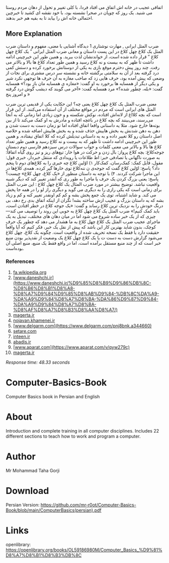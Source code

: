 اتفاقی عجیب در خانه اش اتفاق می افتاد فردا، با کلی تغییر و تحول از دهان مردم روستا می شنید. یک روز که چوپان در صحرا نشسته بود، با خود نقشه ای کشید تا خبرچین احتمالی خانه اش را بیابد تا به بقیه هم خبر بدهند.

## More Explanation
ضرب المثل ایرانی , مهارت نوشتاری 1 دیدگاه آشنایی با معنی، مفهوم و داستان ضرب المثل یک کلاغ چهل کلاغ در این پست داستان و معانی ضرب المثل ایرانی ” یک کلاغ چهل کلاغ ” قرار داده شده است، از خواندنشان لذت ببرید. و همین طور این خبرچینی ادامه داشت تا ظهر که به بیست و نه کلاغ رسید و همین طور تعداد کلاغ ها بالا و بالاتر می رفت. چند روز پیش دخترم موقع بازی به یکی از دوستانش برخورد کرده و دستش کمی درد گرفته بعد از آن به سلامتی برگشته خانه و نشسته سر درس مشتری برای نجات از وضعی که پیش آمده بود، حرف هایی زد که صاحب مغازه به آن حرف ها توجهی نکرد شیر و یکی دیگر از همسایه ها برخورد به او گفت: «مغازه ی همسایه مان باز بود؟» همسایه گفت: «بله، چطور شده؟» مرد همسایه گفت: «آخر می گویند که دیشب گوش درد گرفته و امروز پنج »

معنی ضرب المثل یک کلاغ چهل کلاغ یعنی چه؟ این حکایت یکی از قدیمی ترین ضرب المثل های ایرانی است که مردم در مواقع مختلف از آن استفاده می‌کنند. از این قرار است که بچه کلااغ از لانه‌اش افتاده، نوکش شکسته و و خون زیادی اما زمانی که به آنجا می‌رسند، می‌بینند که بچه کلاغ در باغچه افتاده و مادرش به او کمک می‌کند تا از بین بوته‌ها خارج شود.      مثلا یه داستانی واقعا اتفاق افتاده اما تو زمان دست به دست شدن و دهن به دهن شدنش یه بخش هاییش حذف شده و یه بخش هاییش اضافه شده و خلاصه اصل داستان رو کلا تغییر داده و به یه داستانی تبدیلش کرده که کلا اتفاق نیفتاده. و همین طور این خبرچینی ادامه داشت تا ظهر که به بیست و نه کلاغ رسید و همین طور تعداد کلاغ ها بالا و بالاتر می معنی کلمات و جواب سوالات درس سیزدهم فارسی دوم دبستان جوجه‌کلاغ: بچه کلاغ پرواز: بال زدن و حرکت در هوا خار: تیغ‌های ریز و تیز روی گیاه اتفاقاً: به صورت ناگهانی یا تصادفی خبر: اط  طلاعات یا رویدادی که منتقل خبردار، خبری قول: مقول، قایل کمک: کمک‌رسان، کمک‌کار ۱) اوّلین کلاغ چه خبری را به کلاغ‌های دوم تا پنجم داد؟ پاسخ: اوّلین کلاغ گفت که جوجه‌ی ن     ننه‌کلاغ توی خارها گیر کرده. همه‌ی کلاغ‌ها در این ماجرا شرکت کردند. ۴) با توجه به داستان منظور از «یک کلاغ، چهل کلاغ» چیست؟ پاسخ: یعنی بزرگ کردن یک حرف یا ماجرا به طور  ری که آنقدر تغییر کند که دیگر شبیه واقعیت نباشد. توضیح بیشتر در مورد ضرب المثال یک کلاغ چهل کلاغ : این ضرب المثل برای زمانی است که یکی رازی را به دیگری می گوید و دیگری راز لو را در همه جا پخش می کند. و شاید اشتباه، توی یک جمع پخش بشه و کم کم اونقدر تغییر کنه و کم و زیاد بشه که یه داستان بزرگ و عجیب ازش ساخته بشه! نگران از اینکه اتفاق بدی رخ دهد، بی درنگ خودش را به نزدیک ترین کلاغ رساند و گفت: «یک جوجه کلاغ در خطر افتادن است، باید کمک کنیم!» ضرب المثل یک کلاغ چهل کلاغ به خوبی این روند را توصیف می کند—چیزی که از یک خبر ساده شروع می شود اما در میان دهان های مختلف، تبدیل به یک ماجرای عجیب ضرب المثل یک کلاغ چهل کلاغ به ما هشدار می دهد که چطور یک حرف کوچک، بدون شاید بهترین کار این باشد که پیش از نقل یک خبر، فکر کنیم که آیا واقعاً حقیقت دارد یا فقط یک نسخه تحریف شده از واقعیت است. چگونه یک کلاغ، چهل کلاغ می‌شود گزارش دست به دست ت یا یک کلاغ چهل کلاغ یک وضعیت از نقدپذیر بودن منبع خبر است که از چند منبع مستقل برآمده است، اما در واقع فقط یک منبع، منبع اصلی آن بوده‌است.

### References
1. [fa.wikipedia.org](https://fa.wikipedia.org/wiki/%DB%8C%DA%A9_%DA%A9%D9%84%D8%A7%D8%BA_%DA%86%D9%87%D9%84_%DA%A9%D9%84%D8%A7%D8%BA)
2. [www.daneshchi.ir](https://www.daneshchi.ir/%D9%85%D8%B9%D9%86%DB%8C-%D8%B6%D8%B1%D8%A8-%D8%A7%D9%84%D9%85%D8%AB%D9%84-%DB%8C%DA%A9-%DA%A9%D9%84%D8%A7%D8%BA-%DA%86%D9%87%D9%84-%DA%A9%D9%84%D8%A7%D8%BA-%D8%AF%D8%A7%D8%B3%D8%AA%D8%A7/)
3. [magerta.ir](https://magerta.ir/culture/literature/meaning-of-proverb-is-one-crow-forty-crows/)
4. [nojavan.khamenei.ir](https://nojavan.khamenei.ir/showContent?ctyu=15523)
5. [www.delgarm.com](https://www.delgarm.com/pnj8bnk.a344660)
6. [setare.com](https://setare.com/fa/news/578111/%D8%B1%DB%8C%D8%B4%D9%87-%D8%B6%D8%B1%D8%A8-%D8%A7%D9%84%D9%85%D8%AB%D9%84-%DB%8C%DA%A9-%DA%A9%D9%84%D8%A7%D8%BA-%DA%86%D9%87%D9%84-%DA%A9%D9%84%D8%A7%D8%BA/)
7. [inteen.ir](https://inteen.ir/%D8%AF%D8%A7%D8%B3%D8%AA%D8%A7%D9%86-%D8%B6%D8%B1%D8%A8-%D8%A7%D9%84%D9%85%D8%AB%D9%84-%DB%8C%DA%A9-%DA%A9%D9%84%D8%A7%D8%BA-%DA%86%D9%87%D9%84-%DA%A9%D9%84%D8%A7%D8%BA-%DA%86%DB%8C%D8%B3%D8%AA%D8%9F/1234/)
8. [abadis.ir](https://abadis.ir/fatofa/%DB%8C%DA%A9-%DA%A9%D9%84%D8%A7%D8%BA-%DA%86%D9%87%D9%84-%DA%A9%D9%84%D8%A7%D8%BA/)
9. [www.aparat.com](https://www.aparat.com/v/qyw279c)
10. [magerta.ir](https://magerta.ir/culture/literature/answer-understanding-and-receiving-page-77-second-persian/)

*Response time: 48.33 seconds*


# Computer-Basics-Book
Computer Basics book in Persian and English

# About
Introduction and complete training in all computer disciplines.
Includes 22 different sections to teach how to work and program a computer.

# Author
Mr Mohammad Taha Gorji

# Download
Persian Version: https://github.com/mr-r0ot/Computer-Basics-Book/blob/main/ComputerBasics(persian).pdf

# Links
openlibrary: https://openlibrary.org/books/OL59186980M/Computer_Basics_%D9%81%D8%A7%D8%B1%D8%B3%DB%8C
